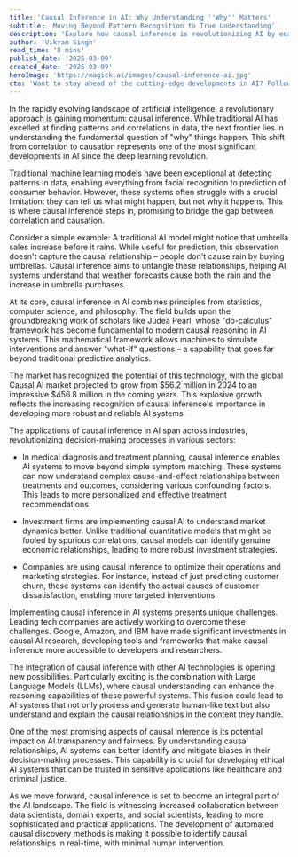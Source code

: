```yaml
---
title: 'Causal Inference in AI: Why Understanding ''Why'' Matters'
subtitle: 'Moving Beyond Pattern Recognition to True Understanding'
description: 'Explore how causal inference is revolutionizing AI by enabling systems to understand not just patterns, but the fundamental reasons behind events. This breakthrough technology is transforming industries from healthcare to finance, promising more intelligent and transparent AI solutions.'
author: 'Vikram Singh'
read_time: '8 mins'
publish_date: '2025-03-09'
created_date: '2025-03-09'
heroImage: 'https://magick.ai/images/causal-inference-ai.jpg'
cta: 'Want to stay ahead of the cutting-edge developments in AI? Follow us on LinkedIn for daily updates on groundbreaking technologies like causal inference and their impact on the future of artificial intelligence.'
---
```


In the rapidly evolving landscape of artificial intelligence, a revolutionary approach is gaining momentum: causal inference. While traditional AI has excelled at finding patterns and correlations in data, the next frontier lies in understanding the fundamental question of "why" things happen. This shift from correlation to causation represents one of the most significant developments in AI since the deep learning revolution.

Traditional machine learning models have been exceptional at detecting patterns in data, enabling everything from facial recognition to prediction of consumer behavior. However, these systems often struggle with a crucial limitation: they can tell us what might happen, but not why it happens. This is where causal inference steps in, promising to bridge the gap between correlation and causation.

Consider a simple example: A traditional AI model might notice that umbrella sales increase before it rains. While useful for prediction, this observation doesn't capture the causal relationship – people don't cause rain by buying umbrellas. Causal inference aims to untangle these relationships, helping AI systems understand that weather forecasts cause both the rain and the increase in umbrella purchases.

At its core, causal inference in AI combines principles from statistics, computer science, and philosophy. The field builds upon the groundbreaking work of scholars like Judea Pearl, whose "do-calculus" framework has become fundamental to modern causal reasoning in AI systems. This mathematical framework allows machines to simulate interventions and answer "what-if" questions – a capability that goes far beyond traditional predictive analytics.

The market has recognized the potential of this technology, with the global Causal AI market projected to grow from $56.2 million in 2024 to an impressive $456.8 million in the coming years. This explosive growth reflects the increasing recognition of causal inference's importance in developing more robust and reliable AI systems.

The applications of causal inference in AI span across industries, revolutionizing decision-making processes in various sectors:

- In medical diagnosis and treatment planning, causal inference enables AI systems to move beyond simple symptom matching. These systems can now understand complex cause-and-effect relationships between treatments and outcomes, considering various confounding factors. This leads to more personalized and effective treatment recommendations.

- Investment firms are implementing causal AI to understand market dynamics better. Unlike traditional quantitative models that might be fooled by spurious correlations, causal models can identify genuine economic relationships, leading to more robust investment strategies.

- Companies are using causal inference to optimize their operations and marketing strategies. For instance, instead of just predicting customer churn, these systems can identify the actual causes of customer dissatisfaction, enabling more targeted interventions.

Implementing causal inference in AI systems presents unique challenges. Leading tech companies are actively working to overcome these challenges. Google, Amazon, and IBM have made significant investments in causal AI research, developing tools and frameworks that make causal inference more accessible to developers and researchers.

The integration of causal inference with other AI technologies is opening new possibilities. Particularly exciting is the combination with Large Language Models (LLMs), where causal understanding can enhance the reasoning capabilities of these powerful systems. This fusion could lead to AI systems that not only process and generate human-like text but also understand and explain the causal relationships in the content they handle.

One of the most promising aspects of causal inference is its potential impact on AI transparency and fairness. By understanding causal relationships, AI systems can better identify and mitigate biases in their decision-making processes. This capability is crucial for developing ethical AI systems that can be trusted in sensitive applications like healthcare and criminal justice.

As we move forward, causal inference is set to become an integral part of the AI landscape. The field is witnessing increased collaboration between data scientists, domain experts, and social scientists, leading to more sophisticated and practical applications. The development of automated causal discovery methods is making it possible to identify causal relationships in real-time, with minimal human intervention.